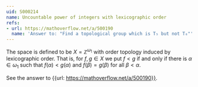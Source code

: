 ```yaml
---
uid: S000214
name: Uncountable power of integers with lexicographic order
refs:
- url: https://mathoverflow.net/a/500190
  name: 'Answer to: "Find a topological group which is T₅ but not T₆"'
---
```


The space is defined to be $X = \mathbb Z ^ {\omega_1}$ with order topology induced by lexicographic order. 
That is, for $f,g \in X$ we put $f < g$ if and only if there is $\alpha \in \omega_1$ such that $f(\alpha) < g(\alpha)$ and $f(\beta) = g(\beta)$ for all $\beta < \alpha$.

See the answer to {{url: https://mathoverflow.net/a/500190}}.
